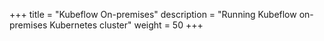 +++
title = "Kubeflow On-premises"
description = "Running Kubeflow on-premises Kubernetes cluster"
weight = 50
+++
